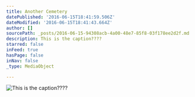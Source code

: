 ```yaml
---
title: Another Cemetery
datePublished: '2016-06-15T18:41:59.506Z'
dateModified: '2016-06-15T18:41:43.664Z'
author: []
sourcePath: _posts/2016-06-15-94308acb-4a00-48e7-85f8-03f178ee2d2f.md
description: This is the caption????
starred: false
inFeed: true
hasPage: false
inNav: false
_type: MediaObject

---
```

![This is the caption????](https://the-grid-user-content.s3-us-west-2.amazonaws.com/7671ca21-8532-4aa9-bef3-8067a897195b.jpg)